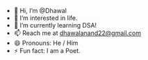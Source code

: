 - 👋 Hi, I’m @Dhawal
- 👀 I’m interested in life.
- 🌱 I’m currently learning DSA!
- 📫 Reach me at dhawalanand22@gmail.com
- 😄 Pronouns: He / Him
- ⚡ Fun fact: I am a Poet.

<!---
DhawalShankar/DhawalShankar is a ✨ special ✨ repository because its `README.md` (this file) appears on your GitHub profile.
You can click the Preview link to take a look at your changes.
--->
